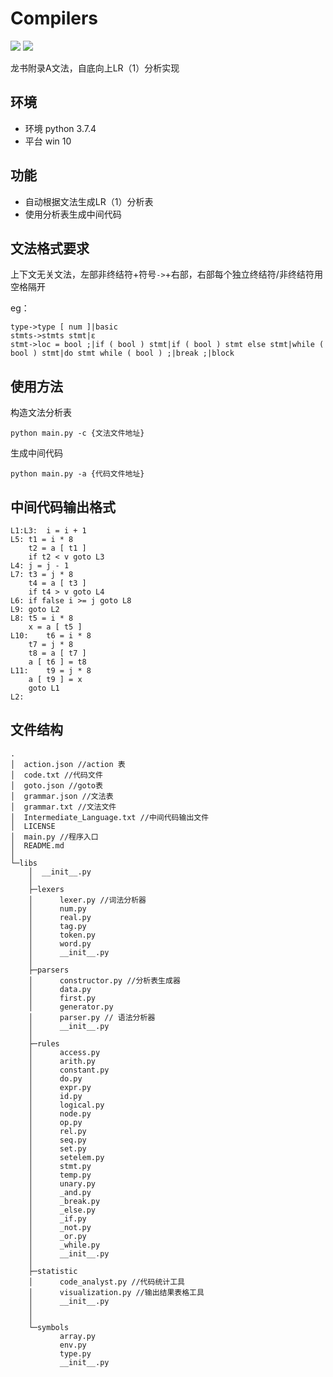 # Compilers

![](https://img.shields.io/badge/language-python-green.svg)  ![](https://img.shields.io/apm/l/vim-mode.svg)

龙书附录A文法，自底向上LR（1）分析实现

## 环境

- 环境 python 3.7.4
- 平台 win 10

## 功能

- 自动根据文法生成LR（1）分析表
- 使用分析表生成中间代码

## 文法格式要求

上下文无关文法，左部非终结符+符号`->`+右部，右部每个独立终结符/非终结符用空格隔开

eg：
```
type->type [ num ]|basic
stmts->stmts stmt|ε
stmt->loc = bool ;|if ( bool ) stmt|if ( bool ) stmt else stmt|while ( bool ) stmt|do stmt while ( bool ) ;|break ;|block
```

## 使用方法
构造文法分析表

```
python main.py -c {文法文件地址}
```

生成中间代码

```
python main.py -a {代码文件地址}
```

## 中间代码输出格式

```
L1:L3:	i = i + 1
L5:	t1 = i * 8
	t2 = a [ t1 ] 
	if t2 < v goto L3
L4:	j = j - 1
L7:	t3 = j * 8
	t4 = a [ t3 ] 
	if t4 > v goto L4
L6:	if false i >= j goto L8
L9:	goto L2
L8:	t5 = i * 8
	x = a [ t5 ] 
L10:	t6 = i * 8
	t7 = j * 8
	t8 = a [ t7 ] 
	a [ t6 ] = t8
L11:	t9 = j * 8
	a [ t9 ] = x
	goto L1
L2:

```


## 文件结构

```
.
│  action.json //action 表
│  code.txt //代码文件
│  goto.json //goto表
│  grammar.json //文法表
│  grammar.txt //文法文件
│  Intermediate_Language.txt //中间代码输出文件
│  LICENSE
│  main.py //程序入口
│  README.md
│  
└─libs
    │  __init__.py
    │  
    ├─lexers
    │      lexer.py //词法分析器
    │      num.py
    │      real.py
    │      tag.py
    │      token.py
    │      word.py
    │      __init__.py
    │      
    ├─parsers
    │      constructor.py //分析表生成器
    │      data.py
    │      first.py
    │      generator.py
    │      parser.py // 语法分析器
    │      __init__.py
    │      
    ├─rules
    │      access.py
    │      arith.py
    │      constant.py
    │      do.py
    │      expr.py
    │      id.py
    │      logical.py
    │      node.py
    │      op.py
    │      rel.py
    │      seq.py
    │      set.py
    │      setelem.py
    │      stmt.py
    │      temp.py
    │      unary.py
    │      _and.py
    │      _break.py
    │      _else.py
    │      _if.py
    │      _not.py
    │      _or.py
    │      _while.py
    │      __init__.py
    │      
    ├─statistic
    │      code_analyst.py //代码统计工具
    │      visualization.py //输出结果表格工具
    │      __init__.py
    │    
    │          
    └─symbols
           array.py
           env.py
           type.py
           __init__.py

```

